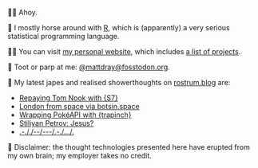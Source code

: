 🙇‍♂️ Ahoy.

🏇 I mostly horse around with [R](https://www.r-project.org/), which is (apparently) a very serious statistical programming language.

👨‍💻 You can visit [my personal website](https://www.matt-dray.com/), which includes [a list of projects](https://matt-dray.github.io/projects/).

🎺 Toot or parp at me: [@mattdray@fosstodon.org](https://fosstodon.org/@mattdray).

📝 My latest japes and realised showerthoughts on [rostrum.blog](https://www.rostrum.blog/) are:

<!-- BLOG-POST-LIST:START -->
- [Repaying Tom Nook with {S7}](https://www.rostrum.blog/2023/02/26/nook-s7/)
- [London from space via botsin.space](https://www.rostrum.blog/2023/02/09/londonmapbotstodon/)
- [Wrapping PokéAPI with {trapinch}](https://www.rostrum.blog/2023/02/02/trapinch/)
- [Stiliyan Petrov: Jesus?](https://www.rostrum.blog/2023/01/08/petrov/)
- [.-././--/---/.-./.../.](https://www.rostrum.blog/2023/01/06/remorse/)
<!-- BLOG-POST-LIST:END -->

🧠 Disclaimer: the thought technologies presented here have erupted from my own brain; my employer takes no credit.
